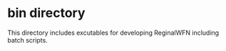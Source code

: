 # bin directory
This directory includes excutables for developing ReginalWFN
including batch scripts.
